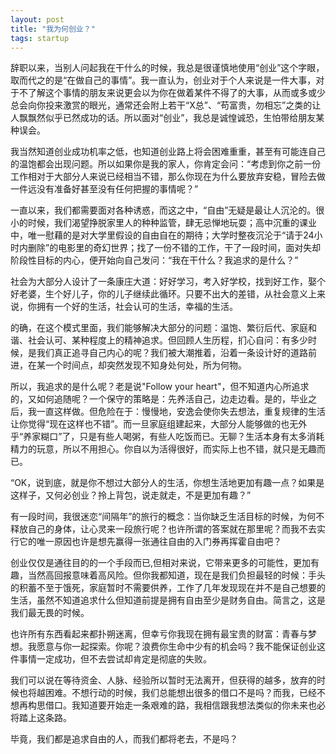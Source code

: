 ```yaml
---
layout: post
title: "我为何创业？"
tags: startup
---
```

辞职以来，当别人问起我在干什么的时候，我总是很谨慎地使用“创业”这个字眼，取而代之的是“在做自己的事情”。我一直认为，创业对于个人来说是一件大事，对于不了解这个事情的朋友来说更会以为你在做着某件不得了的大事，从而或多或少总会向你投来激赏的眼光，通常还会附上若干“X总”、“苟富贵，勿相忘”之类的让人飘飘然似乎已然成功的话。所以面对“创业”，我总是诚惶诚恐，生怕带给朋友某种误会。

我当然知道创业成功机率之低，也知道创业路上将会困难重重，甚至有可能连自己的温饱都会出现问题。所以如果你是我的家人，你肯定会问：“考虑到你之前一份工作相对于大部分人来说已经相当不错，那么你现在为什么要放弃安稳，冒险去做一件远没有准备好甚至没有任何把握的事情呢？”

一直以来，我们都需要面对各种诱惑，而这之中，“自由”无疑是最让人沉沦的。很小的时候，我们渴望挣脱家里人的种种监管，肆无忌惮地玩耍；高中沉重的课业中，唯一慰藉的是对大学里假设的自由自在的期待；大学时整夜沉沦于“请于24小时内删除”的电影里的奇幻世界；找了一份不错的工作，干了一段时间，面对失却阶段性目标的内心，便开始向自己发问：“我在干什么？我追求的是什么？”

社会为大部分人设计了一条康庄大道：好好学习，考入好学校，找到好工作，娶个好老婆，生个好儿子，你的儿子继续此循环。只要不出大的差错，从社会意义上来说，你拥有一个好的生活，社会认可的生活，幸福的生活。

的确，在这个模式里面，我们能够解决大部分的问题：温饱、繁衍后代、家庭和谐、社会认可、某种程度上的精神追求。但回顾人生历程，扪心自问：有多少时候，是我们真正追寻自己内心的呢？我们被大潮推着，沿着一条设计好的道路前进，在某一个时间点，却突然发现不知身处何处，所为何物。

所以，我追求的是什么呢？老是说"Follow your heart"，但不知道内心所追求的，又如何追随呢？一个保守的策略是：先养活自己，边走边看。是的，毕业之后，我一直这样做。但危险在于：慢慢地，安逸会使你失去想法，重复规律的生活让你觉得“现在这样也不错”。而一旦家庭组建起来，大部分人能够做的也无外乎“养家糊口”了，只是有些人喝粥，有些人吃饭而已。无聊？生活本身有太多消耗精力的玩意，所以不用担心。你自以为活得很好，而实际上也不错，就只是无趣而已。

“OK，说到底，就是你不想过大部分人的生活，你想生活地更加有趣一点？如果是这样子，又何必创业？拎上背包，说走就走，不是更加有趣？”

有一段时间，我很迷恋“间隔年”的旅行的概念：当你缺乏生活目标的时候，为何不释放自己的身体，让心灵来一段旅行呢？也许所谓的答案就在那里呢？而我不去实行它的唯一原因也许是想先赢得一张通往自由的入门券再挥霍自由吧？

创业仅仅是通往目的的一个手段而已,但相对来说，它带来更多的可能性，更加有趣，当然高回报意味着高风险。但你我都知道，现在是我们负担最轻的时候：手头的积蓄不至于饿死，家庭暂时不需要供养，工作了几年发现现在并不是自己想要的生活，虽然不知道追求什么但知道前提是拥有自由至少是财务自由。简言之，这是我们最无畏的时候。

也许所有东西看起来都扑朔迷离，但幸亏你我现在拥有最宝贵的财富：青春与梦想。我愿意与你一起探索。你呢？浪费你生命中少有的机会吗？我不能保证创业这件事情一定成功，但不去尝试却肯定是彻底的失败。

我们可以说在等待资金、人脉、经验所以暂时无法离开，但获得的越多，放弃的时候也将越困难。不想行动的时候，我们总能想出很多的借口不是吗？而我，已经不想再构思借口。我知道要开始走一条艰难的路，我相信跟我想法类似的你未来也必将踏上这条路。

毕竟，我们都是追求自由的人，而我们都将老去，不是吗？
